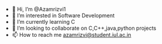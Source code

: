 - 👋 Hi, I’m @Azamrizvi1
- 👀 I’m interested in Software Development
- 🌱 I’m currently learning C
- 💞️ I’m looking to collaborate on C,C++,java,python projects
- 📫 How to reach me azamrizvi@student.iul.ac.in

<!---
Azamrizvi1/Azamrizvi1 is a ✨ special ✨ repository because its `README.md` (this file) appears on your GitHub profile.
You can click the Preview link to take a look at your changes.
--->
